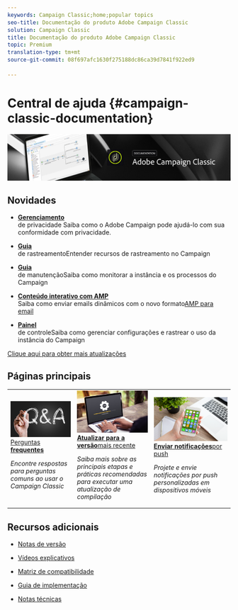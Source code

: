 ```yaml
---
keywords: Campaign Classic;home;popular topics
seo-title: Documentação do produto Adobe Campaign Classic
solution: Campaign Classic
title: Documentação do produto Adobe Campaign Classic
topic: Premium
translation-type: tm+mt
source-git-commit: 08f697afc1630f275188dc86ca39d7841f922ed9

---
```



# Central de ajuda {#campaign-classic-documentation}

![](platform/using/assets/do-not-localize/banner_acc_doc.jpg)

## Novidades

* **[Gerenciamento](https://helpx.adobe.com/campaign/kb/campaign-privacy.html)**<br/>de privacidade Saiba como o Adobe Campaign pode ajudá-lo com sua conformidade com privacidade.

* **[Guia](https://helpx.adobe.com/campaign/kb/acc-tracking.html)**<br/>de rastreamentoEntender recursos de rastreamento no Campaign

* **[Guia](https://helpx.adobe.com/campaign/kb/acc-maintenance.html)**<br/>de manutençãoSaiba como monitorar a instância e os processos do Campaign

* **[Conteúdo interativo com AMP](delivery/using/defining-interactive-content.md)**<br/>Saiba como enviar emails dinâmicos com o novo formato[AMP para email](https://amp.dev/about/email/)

* **[Painel](https://docs.adobe.com/content/help/en/control-panel/using/control-panel-home.html)**<br/>de controleSaiba como gerenciar configurações e rastrear o uso da instância do Campaign

[Clique aqui para obter mais atualizações](/help/rn/using/documentation-updates.md)

## Páginas principais

<table>
<tr>
  <td>
    <a href="platform/using/common-questions.md">
      <img alt="Perguntas frequentes" src="platform/using/assets/FAQ.png"/>
    </a>
    <div>
      <a href="platform/using/common-questions.md">
    Perguntas <strong>frequentes</strong></a>
    </div>
    <p>
    <em>Encontre respostas para perguntas comuns ao usar o Campaign Classic</em>
    <p>
  </td>
   <td>
    <a href="https://docs.campaign.adobe.com/doc/AC/getting_started/EN/buildUpgrade.html">
      <img alt="Criar atualização" src="platform/using/assets/upgrade.png" />
    </a>
    <div>
      <a href="https://docs.campaign.adobe.com/doc/AC/getting_started/EN/buildUpgrade.html">
    <strong>Atualizar para a versão</strong>mais recente </a>
    </div>
    <p>
    <em>Saiba mais sobre as principais etapas e práticas recomendadas para executar uma atualização de compilação</em>
    <p>
  </td>
  <td>
    <a href="delivery/using/creating-notifications.md">
       <img alt="Notificações por push" src="platform/using/assets/push.png" />
    </a>
    <div>
       <a href="delivery/using/creating-notifications.md">
    <strong>Enviar notificações</strong>por push </a>
    </div>
    <p>
    <em>Projete e envie notificações por push personalizadas em dispositivos móveis</em>
    <p>
  </td>
</tr>
</table>


## Recursos adicionais

* [Notas de versão](/help/rn/using/latest-release.md)

* [Vídeos explicativos](https://docs.adobe.com/content/help/en/campaign-learn/campaign-classic-tutorials/overview.html)

* [Matriz de compatibilidade](https://helpx.adobe.com/campaign/kb/compatibility-matrix.html)

* [Guia de implementação](https://helpx.adobe.com/campaign/kb/acc-implementation.html)

* [Notas técnicas](https://helpx.adobe.com/campaign/kb/article-list.html)

